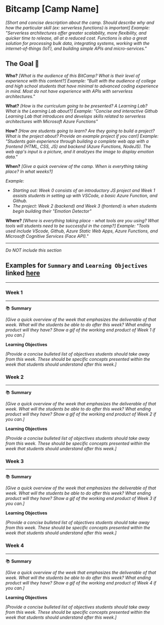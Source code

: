 # Bitcamp [Camp Name]

*[Short and concise description about the camp. Should describe why and how the particular skill (ex: serverless functions) is important] Example: "Serverless architectures offer greater scalability, more flexibility, and quicker time to release, all at a reduced cost. Functions is also a great solution for processing bulk data, integrating systems, working with the internet-of-things (IoT), and building simple APIs and micro-services."*

## The Goal 🥅
**Who?** *[What is the audience of this BitCamp? What is their level of experience with this content?] Example: "Built with the audience of college and high school students that have minimal to advanced coding experience in mind. Most do not have experience with APIs with serverless architectures."*

**What?** *[How is the curriculum going to be presented? A Learning Lab? What is the Learning Lab about?] Example: "Concise and interactive Github Learning Lab that introduces and develops skills related to serverless architectures with Microsoft Azure Functions"*

**How?** *[How are students going to learn? Are they going to build a project? What is the project about? Provide an example project if you can!] Example: "Students gain experience through building a complete web app with a frontend (HTML, CSS, JS) and backend (Azure Functions, NodeJS). The web app's input is a picture, and it analzyes the image to display emotion data."*

**When?** 
*[Give a quick overview of the camp. When is everything taking place? In what weeks?]*
 
*Example:* 
* *Starting out: Week 0 consists of an introductory JS project and Week 1 assists students in setting up with VSCode, a basic Azure Function, and Github.*
* *The project: Week 2 (backend) and Week 3 (frontend) is when students begin building their "Emotion Detector"*

**Where?** *[Where is everything taking place - what tools are you using? What tools will students need to be successful in the camp?] Example: "Tools used include VScode, Github, Azure Static Web Apps, Azure Functions, and Microsoft Cognitive Services (Face API)."*


---
*Do NOT include this section*
## Examples for `Summary` and `Learning Objectives` linked [here](https://github.com/emsesc/BitCamp/tree/master/Serverless-Functions)
---

### **Week 1**
***

📚 **Summary**

*[Give a quick overview of the week that emphasizes the deliverable of that week. What will the students be able to do after this week? What ending product will they have? Show a gif of the working end product of Week 1 if you can.]*

**Learning Objectives**

*[Provide a concise bulleted list of objectives students should take away from this week. These should be specific concepts presented within the week that students should understand after this week.]*

### **Week 2**
***

📚 **Summary**

*[Give a quick overview of the week that emphasizes the deliverable of that week. What will the students be able to do after this week? What ending product will they have? Show a gif of the working end product of Week 2 if you can.]*

**Learning Objectives**

*[Provide a concise bulleted list of objectives students should take away from this week. These should be specific concepts presented within the week that students should understand after this week.]*

### **Week 3**
***

:books: **Summary**

*[Give a quick overview of the week that emphasizes the deliverable of that week. What will the students be able to do after this week? What ending product will they have? Show a gif of the working end product of Week 3 if you can.]*

**Learning Objectives**

*[Provide a concise bulleted list of objectives students should take away from this week. These should be specific concepts presented within the week that students should understand after this week.]*

### **Week 4**
***

:books: **Summary**

*[Give a quick overview of the week that emphasizes the deliverable of that week. What will the students be able to do after this week? What ending product will they have? Show a gif of the working end product of Week 4 if you can.]*

**Learning Objectives**

*[Provide a concise bulleted list of objectives students should take away from this week. These should be specific concepts presented within the week that students should understand after this week.]*
